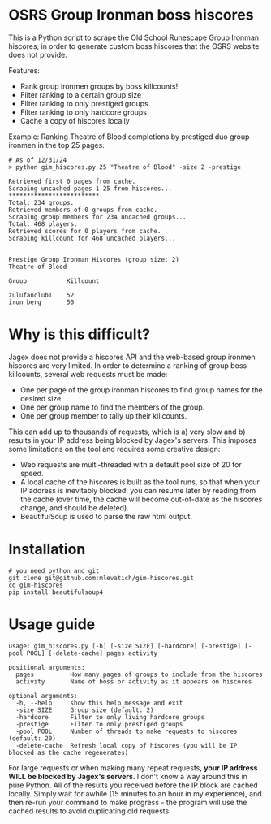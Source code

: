 # OSRS Group Ironman boss hiscores

This is a Python script to scrape the Old School Runescape Group Ironman hiscores, in order to generate custom boss hiscores that the OSRS website does not provide.

Features:
- Rank group ironmen groups by boss killcounts!
- Filter ranking to a certain group size
- Filter ranking to only prestiged groups
- Filter ranking to only hardcore groups
- Cache a copy of hiscores locally

Example: Ranking Theatre of Blood completions by prestiged duo group ironmen in the top 25 pages.
```
# As of 12/31/24
> python gim_hiscores.py 25 "Theatre of Blood" -size 2 -prestige

Retrieved first 0 pages from cache.
Scraping uncached pages 1-25 from hiscores... *************************
Total: 234 groups.
Retrieved members of 0 groups from cache.
Scraping group members for 234 uncached groups...
Total: 468 players.
Retrieved scores for 0 players from cache.
Scraping killcount for 468 uncached players...


Prestige Group Ironman Hiscores (group size: 2)
Theatre of Blood

Group           Killcount

zulufanclub1    52
iron berg       50
```

# Why is this difficult?

Jagex does not provide a hiscores API and the web-based group ironmen hiscores are very limited. In order to determine a ranking of group boss killcounts, several web requests must be made:
- One per page of the group ironman hiscores to find group names for the desired size.
- One per group name to find the members of the group.
- One per group member to tally up their killcounts.

This can add up to thousands of requests, which is a) very slow and b) results in your IP address being blocked by Jagex's servers. This imposes some limitations on the tool and requires some creative design:
- Web requests are multi-threaded with a default pool size of 20 for speed.
- A local cache of the hiscores is built as the tool runs, so that when your IP address is inevitably blocked, you can resume later by reading from the cache (over time, the cache will become out-of-date as the hiscores change, and should be deleted).
- BeautifulSoup is used to parse the raw html output.

# Installation

```
# you need python and git
git clone git@github.com:mlevatich/gim-hiscores.git
cd gim-hiscores
pip install beautifulsoup4
```

# Usage guide

```
usage: gim_hiscores.py [-h] [-size SIZE] [-hardcore] [-prestige] [-pool POOL] [-delete-cache] pages activity

positional arguments:
  pages          How many pages of groups to include from the hiscores
  activity       Name of boss or activity as it appears on hiscores

optional arguments:
  -h, --help     show this help message and exit
  -size SIZE     Group size (default: 2)
  -hardcore      Filter to only living hardcore groups
  -prestige      Filter to only prestiged groups
  -pool POOL     Number of threads to make requests to hiscores (default: 20)
  -delete-cache  Refresh local copy of hiscores (you will be IP blocked as the cache regenerates)
```

For large requests or when making many repeat requests, **your IP address WILL be blocked by Jagex's servers**. I don't know a way around this in pure Python. All of the results you received before the IP block are cached locally. Simply wait for awhile (15 minutes to an hour in my experience), and then re-run your command to make progress - the program will use the cached results to avoid duplicating old requests.